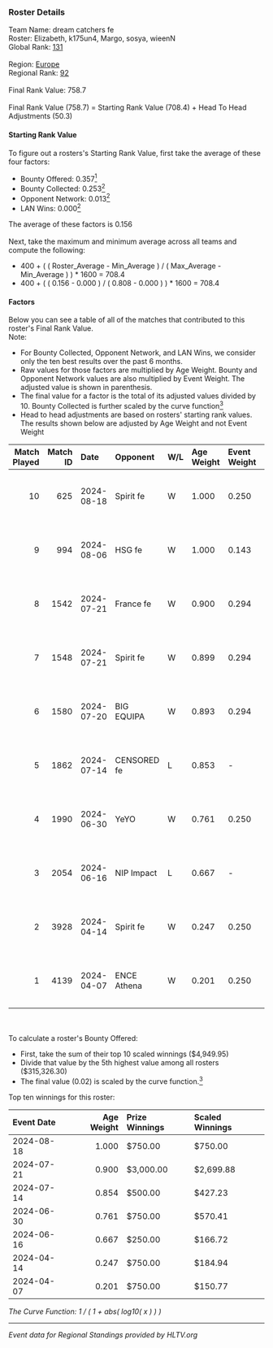 ### Roster Details<br />
Team Name: dream catchers fe<br />
Roster: Elizabeth, k175un4, Margo, sosya, wieenN<br />
Global Rank: [131](../../standings_global_2024_09_04.md)<br />
<br />
Region: [Europe]( ../../standings_europe_2024_09_04.md)<br />
Regional Rank: [92]( ../../standings_europe_2024_09_04.md)<br />
<br />
Final Rank Value:  758.7<br />
<br />
Final Rank Value (758.7) = Starting Rank Value (708.4) + Head To Head Adjustments (50.3)<br />

#### Starting Rank Value<br />
To figure out a rosters's Starting Rank Value, first take the average of these four factors:<br />
- Bounty Offered: 0.357[<sup>1</sup>](#table2)
- Bounty Collected: 0.253[<sup>2</sup>](#table1)
- Opponent Network: 0.013[<sup>2</sup>](#table1)
- LAN Wins: 0.000[<sup>2</sup>](#table1)

The average of these factors is 0.156<br />
<br />
Next, take the maximum and minimum average across all teams and compute the following:<br />
- 400 + ( ( Roster_Average - Min_Average ) / ( Max_Average - Min_Average ) ) * 1600 = 708.4
- 400 + ( ( 0.156 - 0.000 ) / ( 0.808 - 0.000 ) ) * 1600 = 708.4


#### Factors<br />
Below you can see a table of all of the matches that contributed to this roster's Final Rank Value.<br />
Note:<br />

- For Bounty Collected, Opponent Network, and LAN Wins, we consider only the ten best results over the past 6 months.
- Raw values for those factors are multiplied by Age Weight. Bounty and Opponent Network values are also multiplied by Event Weight. The adjusted value is shown in parenthesis.
- The final value for a factor is the total of its adjusted values divided by 10. Bounty Collected is further scaled by the curve function[<sup>3</sup>](#curveFunction)
- Head to head adjustments are based on rosters' starting rank values. The results shown below are adjusted by Age Weight and not Event Weight
<span id="table1"></span><br />


| Match Played | Match ID | Date       | Opponent    | W/L | Age Weight | Event Weight | Bounty Collected | Opponent Network | LAN Wins  | H2H Adj. | Roster                                   |
| -: | -: | :- | :- | :- | :- | :- | :- | :- | :- | -: | :- |
|           10 |      625 | 2024-08-18 | Spirit fe   | W   | 1.000      | 0.250        | 0.005 (0.001)    | 0.110 (0.027)    | 0 (0.000) |     9.79 | Elizabeth, k175un4, Margo, sosya, wieenN |
|            9 |      994 | 2024-08-06 | HSG fe      | W   | 1.000      | 0.143        | 0.024 (0.003)    | 0.081 (0.012)    | 0 (0.000) |    17.02 | Elizabeth, f6tal, k175un4, sosya, wieenN |
|            8 |     1542 | 2024-07-21 | France fe   | W   | 0.900      | 0.294        | 0.006 (0.001)    | 0.100 (0.027)    | 0 (0.000) |    12.04 | Elizabeth, f6tal, k175un4, sosya, wieenN |
|            7 |     1548 | 2024-07-21 | Spirit fe   | W   | 0.899      | 0.294        | 0.005 (0.001)    | 0.110 (0.029)    | 0 (0.000) |    10.56 | Elizabeth, f6tal, k175un4, sosya, wieenN |
|            6 |     1580 | 2024-07-20 | BIG EQUIPA  | W   | 0.893      | 0.294        | 0.013 (0.003)    | 0.113 (0.030)    | 0 (0.000) |    14.65 | Elizabeth, f6tal, k175un4, sosya, wieenN |
|            5 |     1862 | 2024-07-14 | CENSORED fe | L   | 0.853      | -            | -                | -                | -         |   -14.06 | Elizabeth, f6tal, k175un4, t4tty, wieenN |
|            4 |     1990 | 2024-06-30 | YeYO        | W   | 0.761      | 0.250        | 0.001 (0.000)    | 0.000 (0.000)    | 0 (0.000) |     6.15 | Elizabeth, f6tal, k175un4, sosya, wieenN |
|            3 |     2054 | 2024-06-16 | NIP Impact  | L   | 0.667      | -            | -                | -                | -         |   -11.31 | k175un4, sosya, Stormy, unknxwn, wieenN  |
|            2 |     3928 | 2024-04-14 | Spirit fe   | W   | 0.247      | 0.250        | 0.005 (0.000)    | 0.110 (0.007)    | 0 (0.000) |     3.08 | k175un4, sosya, Stormy, trigusha, wieenN |
|            1 |     4139 | 2024-04-07 | ENCE Athena | W   | 0.201      | 0.250        | 0.001 (0.000)    | 0.050 (0.003)    | 0 (0.000) |     2.35 | k175un4, sosya, Stormy, trigusha, wieenN |

<br />
<span id="table2"></span><br />
To calculate a roster's Bounty Offered:<br />

- First, take the sum of their top 10 scaled winnings ($4,949.95)
- Divide that value by the 5th highest value among all rosters ($315,326.30)
- The final value (0.02) is scaled by the curve function.[<sup>3</sup>](#curveFunction)

Top ten winnings for this roster:<br />

| Event Date | Age Weight | Prize Winnings | Scaled Winnings |
| :- | -: | :- | :- |
| 2024-08-18 |      1.000 | $750.00        | $750.00         |
| 2024-07-21 |      0.900 | $3,000.00      | $2,699.88       |
| 2024-07-14 |      0.854 | $500.00        | $427.23         |
| 2024-06-30 |      0.761 | $750.00        | $570.41         |
| 2024-06-16 |      0.667 | $250.00        | $166.72         |
| 2024-04-14 |      0.247 | $750.00        | $184.94         |
| 2024-04-07 |      0.201 | $750.00        | $150.77         |


<span id="curveFunction"></span>_The Curve Function: 1 / ( 1 + abs( log10( x ) ) )_<br />

---
_Event data for Regional Standings provided by HLTV.org_<br />
